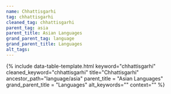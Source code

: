 ```yaml
---
name: Chhattisgarhi
tag: chhattisgarhi
cleaned_tag: chhattisgarhi
parent_tag: asia
parent_title: Asian Languages
grand_parent_tag: language
grand_parent_title: Languages
alt_tags: 
---
```


{% include data-table-template.html 
  keyword="chhattisgarhi" 
  cleaned_keyword="chhattisgarhi" 
  title="Chhattisgarhi"
  ancestor_path="language/asia" 
  parent_title = "Asian Languages"
  grand_parent_title = "Languages"
  alt_keywords=""
  context=""
%}

